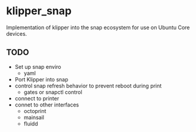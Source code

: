 # klipper_snap
Implementation of klipper into the snap ecosystem for use on Ubuntu Core devices.


## TODO

- Set up snap enviro
    - yaml
- Port Klipper into snap
- control snap refresh behavior to prevent reboot during print
    - gates or snapctl control
- connect to printer
- connet to other interfaces
    - octoprint
    - mainsail
    - fluidd